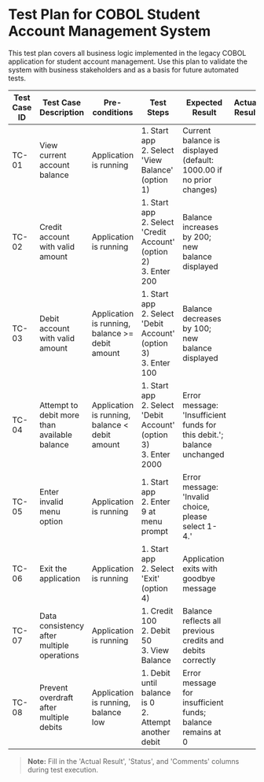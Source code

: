 # Test Plan for COBOL Student Account Management System

This test plan covers all business logic implemented in the legacy COBOL application for student account management. Use this plan to validate the system with business stakeholders and as a basis for future automated tests.

| Test Case ID | Test Case Description                        | Pre-conditions                | Test Steps                                                                 | Expected Result                                                      | Actual Result | Status (Pass/Fail) | Comments |
|--------------|----------------------------------------------|-------------------------------|---------------------------------------------------------------------------|---------------------------------------------------------------------|---------------|--------------------|----------|
| TC-01        | View current account balance                 | Application is running        | 1. Start app<br>2. Select 'View Balance' (option 1)                      | Current balance is displayed (default: 1000.00 if no prior changes)  |               |                    |          |
| TC-02        | Credit account with valid amount             | Application is running        | 1. Start app<br>2. Select 'Credit Account' (option 2)<br>3. Enter 200    | Balance increases by 200; new balance displayed                       |               |                    |          |
| TC-03        | Debit account with valid amount              | Application is running, balance >= debit amount | 1. Start app<br>2. Select 'Debit Account' (option 3)<br>3. Enter 100 | Balance decreases by 100; new balance displayed                        |               |                    |          |
| TC-04        | Attempt to debit more than available balance | Application is running, balance < debit amount | 1. Start app<br>2. Select 'Debit Account' (option 3)<br>3. Enter 2000 | Error message: 'Insufficient funds for this debit.'; balance unchanged |               |                    |          |
| TC-05        | Enter invalid menu option                    | Application is running        | 1. Start app<br>2. Enter 9 at menu prompt                               | Error message: 'Invalid choice, please select 1-4.'                   |               |                    |          |
| TC-06        | Exit the application                        | Application is running        | 1. Start app<br>2. Select 'Exit' (option 4)                             | Application exits with goodbye message                                 |               |                    |          |
| TC-07        | Data consistency after multiple operations   | Application is running        | 1. Credit 100<br>2. Debit 50<br>3. View Balance                         | Balance reflects all previous credits and debits correctly            |               |                    |          |
| TC-08        | Prevent overdraft after multiple debits      | Application is running, balance low | 1. Debit until balance is 0<br>2. Attempt another debit             | Error message for insufficient funds; balance remains at 0            |               |                    |          |

> **Note:** Fill in the 'Actual Result', 'Status', and 'Comments' columns during test execution.

